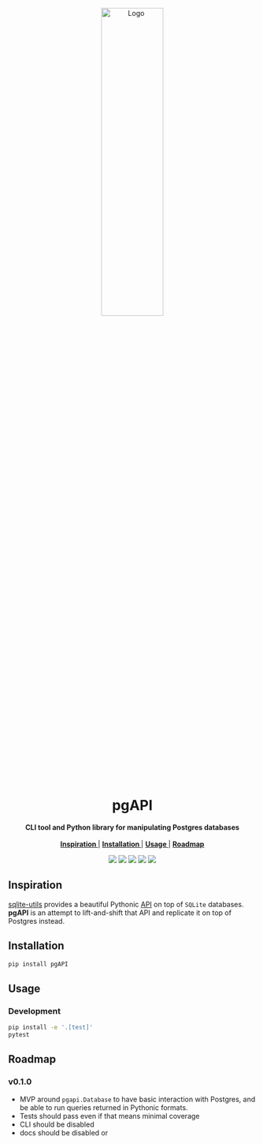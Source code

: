 <p align="center">

<p align="center">
   <img width="50%" height="40%" src="" alt="Logo">
  </p>

  <h1 align="center">pgAPI</h1>
  <p align="center">
  <strong>CLI tool and Python library for manipulating Postgres databases</strong>
    <br> <br />
    <a href="#inspiration"><strong> Inspiration </strong></a> |
    <a href="#installation"><strong> Installation </strong></a> |
    <a href="#usage"><strong> Usage </strong></a> |
    <a href="#roadmap"><strong> Roadmap </strong></a>


   </p>
<p align="center">

<p align="center">
<a href="https://pypi.org/project/pgapi/"><img src="https://img.shields.io/pypi/v/pgapi?label=PyPI"></a>
<a href="https://github.com/Florents-Tselai/sqlite-utils/actions/workflows/test.yml?branch=pgapi"><img src="https://github.com/Florents-Tselai/sqlite-utils/actions/workflows/test.yml/badge.svg"></a>
<a href="https://codecov.io/gh/Florents-Tselai/sqlite-utils"><img src="https://codecov.io/gh/Florents-Tselai/sqlite-utils/branch/pgapi/graph/badge.svg"></a>  
<a href="https://opensource.org/licenses/Apache Software License 2.0"><img src="https://img.shields.io/badge/Apache Software License 2.0.0-blue.svg"></a>
<a href="https://github.com/Florents-Tselai/sqlite-utils/releases"><img src="https://img.shields.io/github/v/release/Florents-Tselai/sqlite-utils?include_prereleases&label=changelog"></a>

## Inspiration

[sqlite-utils](https://github.com/simonw/sqlite-utils) provides a beautiful
Pythonic [API](https://sqlite-utils.datasette.io/en/stable/reference.html) on
top of `SQLite` databases.
**pgAPI** is an attempt to lift-and-shift that API and replicate it on top of
Postgres instead.

## Installation

```bash
pip install pgAPI
```

## Usage

### Development

```bash
pip install -e '.[test]'
pytest
```

## Roadmap

### v0.1.0

* MVP around `pgapi.Database` to have basic interaction with Postgres,
and be able to run queries returned in Pythonic formats.
* Tests should pass even if that means minimal coverage
* CLI should be disabled
* docs should be disabled or
